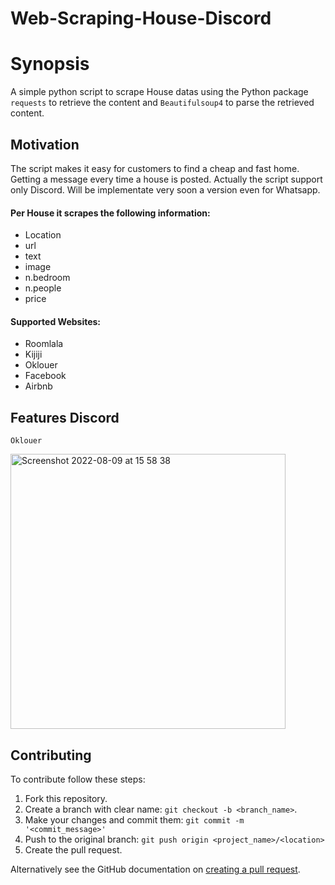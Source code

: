 # Web-Scraping-House-Discord

Synopsis
========

A simple python script to scrape House datas using the Python package ``requests``
to retrieve the content and ``Beautifulsoup4`` to parse the retrieved
content.

## Motivation

The script makes it easy for customers to find a cheap and fast home. Getting a message every time a house is posted. 
Actually the script support only Discord. Will be implementate very soon a version even for Whatsapp.

#### Per House it scrapes the following information:
 + Location
 + url
 + text
 + image
 + n.bedroom
 + n.people
 + price

#### Supported Websites:
 + Roomlala
 + Kijiji
 + Oklouer
 + Facebook
 + Airbnb

## Features Discord
`Oklouer`

<img width="440" alt="Screenshot 2022-08-09 at 15 58 38" src="https://user-images.githubusercontent.com/89024276/183749691-f8f5b713-6cf8-4f03-bc7d-52753149fec8.png">


## Contributing 
To contribute follow these steps:

1. Fork this repository.
2. Create a branch with clear name: `git checkout -b <branch_name>`.
3. Make your changes and commit them: `git commit -m '<commit_message>'`
4. Push to the original branch: `git push origin <project_name>/<location>`
5. Create the pull request.

Alternatively see the GitHub documentation on [creating a pull request](https://help.github.com/en/github/collaborating-with-issues-and-pull-requests/creating-a-pull-request).
